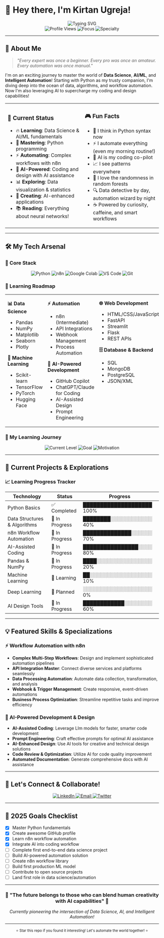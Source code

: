 # 🚀 Hey there, I'm Kirtan Ugreja! 

<div align="center">
  <img src="https://readme-typing-svg.herokuapp.com?font=Fira+Code&size=30&duration=3000&pause=1000&color=00D4AA&center=true&vCenter=true&width=600&lines=Data+Science+Explorer+🔬;AI%2FML+Enthusiast+🤖;Python+Developer+🐍;Automation+Workflow+Maker+⚡;AI-Powered+Creator+🎨;Future+Tech+Innovator+✨" alt="Typing SVG" />
</div>

<div align="center">
  <img src="https://komarev.com/ghpvc/?username=ONELASTxHOPEE&label=Profile%20Views&color=brightgreen&style=flat-square" alt="Profile Views" />
  <img src="https://img.shields.io/badge/Focus-Data%20Science%20%26%20AI-orange?style=flat-square" alt="Focus" />
  <img src="https://img.shields.io/badge/Specialty-Workflow%20Automation-purple?style=flat-square" alt="Specialty" />
</div>

---

## 🎯 About Me

> *"Every expert was once a beginner. Every pro was once an amateur. Every automation was once manual."*

I'm on an exciting journey to master the world of **Data Science**, **AI/ML**, and **Intelligent Automation**! Starting with Python as my trusty companion, I'm diving deep into the ocean of data, algorithms, and workflow automation. Now I'm also leveraging AI to supercharge my coding and design capabilities! 

<table>
<tr>
<td>

### 🌟 Current Status
- 🔥 **Learning**: Data Science & AI/ML fundamentals  
- 🐍 **Mastering**: Python programming
- ⚡ **Automating**: Complex workflows with n8n
- 🤖 **AI-Powered**: Coding and design with AI assistance
- 📊 **Exploring**: Data visualization & statistics
- 🎨 **Creating**: AI-enhanced applications
- 📚 **Reading**: Everything about neural networks!

</td>
<td>

### 🎮 Fun Facts
- 🧠 I think in Python syntax now
- ⚡ I automate everything (even my morning routine!)
- 🤖 AI is my coding co-pilot
- 📈 I see patterns everywhere
- 🎲 I love the randomness in random forests
- 🔍 Data detective by day, automation wizard by night
- ☕ Powered by curiosity, caffeine, and smart workflows

</td>
</tr>
</table>

---

## 🛠️ My Tech Arsenal

### 🐍 Core Stack
<div align="center">
  <img src="https://img.shields.io/badge/Python-3776AB?style=for-the-badge&logo=python&logoColor=white" alt="Python" />
  <img src="https://img.shields.io/badge/n8n-EA4B71?style=for-the-badge&logo=n8n&logoColor=white" alt="n8n" />
  <img src="https://img.shields.io/badge/Google%20Colab-F9AB00?style=for-the-badge&logo=googlecolab&logoColor=white" alt="Google Colab" />
  <img src="https://img.shields.io/badge/VS%20Code-007ACC?style=for-the-badge&logo=visualstudiocode&logoColor=white" alt="VS Code" />
  <img src="https://img.shields.io/badge/Git-F05032?style=for-the-badge&logo=git&logoColor=white" alt="Git" />
</div>

### 🎯 Learning Roadmap

<table>
<tr>
<td width="25%" valign="top">

**📊 Data Science**
- Pandas
- NumPy  
- Matplotlib
- Seaborn
- Plotly

**🤖 Machine Learning**
- Scikit-learn
- TensorFlow
- PyTorch
- Hugging Face

</td>
<td width="25%" valign="top">

**⚡ Automation**
- n8n (Intermediate)
- API Integrations
- Webhook Management
- Process Automation

**🤖 AI-Powered Development**
- GitHub Copilot
- ChatGPT/Claude for Coding
- AI-Assisted Design
- Prompt Engineering

</td>
<td width="25%" valign="top">

**🌐 Web Development**
- HTML/CSS/JavaScript
- FastAPI
- Streamlit
- Flask
- REST APIs

**🗄️ Database & Backend**
- SQL
- MongoDB
- PostgreSQL
- JSON/XML

</td>
<td width="25%" valign="top">

**☁️ Cloud & Tools**
- AWS
- Docker
- Apache Spark
- Git & GitHub
- Linux/Command Line

**📈 Data Analysis**
- Statistical Analysis
- Data Visualization
- Business Intelligence
- Excel/Google Sheets

</td>
</tr>
</table></table>

### 🎯 My Learning Journey
<div align="center">
  <img src="https://img.shields.io/badge/Current%20Level-Intermediate-brightgreen?style=for-the-badge&logo=python&logoColor=white" alt="Current Level" />
  <img src="https://img.shields.io/badge/Goal-AI%2FML%20%26%20Automation%20Expert-orange?style=for-the-badge&logo=target&logoColor=white" alt="Goal" />
  <img src="https://img.shields.io/badge/Motivation-🚀%20MAXIMUM%20OVERDRIVE!%20🚀-red?style=for-the-badge" alt="Motivation" />
</div>

---

## 🎨 Current Projects & Explorations

### 📈 Learning Progress Tracker
| Technology | Status | Progress |
|------------|--------|----------|
| Python Basics | ✅ Completed | ████████████████████ 100% |
| Data Structures & Algorithms | 🔄 In Progress | ████████░░░░░░░░░░░░ 40% |
| n8n Workflow Automation | 🔄 In Progress | ██████████████░░░░░░ 70% |
| AI-Assisted Coding | 🔄 In Progress | ████████████████░░░░ 80% |
| Pandas & NumPy | 🔄 In Progress | ████░░░░░░░░░░░░░░░░ 20% |
| Machine Learning | 🔄 Learning | ██░░░░░░░░░░░░░░░░░░ 10% |
| Deep Learning | 📅 Planned | ░░░░░░░░░░░░░░░░░░░░ 0% |
| AI Design Tools | 🔄 In Progress | ████████████░░░░░░░░ 60% |

---

## 💡 Featured Skills & Specializations

### ⚡ Workflow Automation with n8n
- **Complex Multi-Step Workflows**: Design and implement sophisticated automation pipelines
- **API Integration Master**: Connect diverse services and platforms seamlessly  
- **Data Processing Automation**: Automate data collection, transformation, and analysis
- **Webhook & Trigger Management**: Create responsive, event-driven automations
- **Business Process Optimization**: Streamline repetitive tasks and improve efficiency

### 🤖 AI-Powered Development & Design
- **AI-Assisted Coding**: Leverage Llm models for faster, smarter code development
- **Prompt Engineering**: Craft effective prompts for optimal AI assistance
- **AI-Enhanced Design**: Use AI tools for creative and technical design solutions
- **Code Review & Optimization**: Utilize AI for code quality improvement
- **Automated Documentation**: Generate comprehensive docs with AI assistance

---

## 🤝 Let's Connect & Collaborate!

<div align="center">
  <a href="https://www.linkedin.com/in/kirtan-ugreja">
    <img src="https://img.shields.io/badge/LinkedIn-0077B5?style=for-the-badge&logo=linkedin&logoColor=white" alt="LinkedIn" />
  </a>
  <a href="mailto:ugrejakirtan0@gmail.com">
    <img src="https://img.shields.io/badge/Email-D14836?style=for-the-badge&logo=gmail&logoColor=white" alt="Email" />
  </a>
  <a href="https://twitter.com/ugreja_kirtan">
    <img src="https://img.shields.io/badge/Twitter-1DA1F2?style=for-the-badge&logo=twitter&logoColor=white" alt="Twitter" />
  </a>
</div>

---

## 🎯 2025 Goals Checklist

- [x] Master Python fundamentals
- [x] Create awesome GitHub profile
- [x] Learn n8n workflow automation
- [x] Integrate AI into coding workflow
- [ ] Complete first end-to-end data science project
- [ ] Build AI-powered automation solution
- [ ] Create n8n workflow library
- [ ] Build first production ML model
- [ ] Contribute to open source projects
- [ ] Land first role in data science/automation

---

<div align="center">
  <h3>🚀 "The future belongs to those who can blend human creativity with AI capabilities" 🚀</h3>
  <p><i>Currently pioneering the intersection of Data Science, AI, and Intelligent Automation!</i></p>
</div>

---

<div align="center">
  <sub>⭐ Star this repo if you found it interesting! Let's automate the world together! ⭐</sub>
</div>
